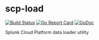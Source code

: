 # scp-load

[![Build Status](https://travis-ci.org/gertd/scp-load?branch=master)](https://travis-ci.org/gertd/scp-load) 
[![Go Report Card](https://goreportcard.com/badge/github.com/gertd/scp-load)](https://goreportcard.com/report/github.com/gertd/scp-load) 
[![GoDoc](https://godoc.org/github.com/gertd/scp-load?status.svg)](https://godoc.org/github.com/gertd/scp-load)

Splunk Cloud Platform data loader utility

